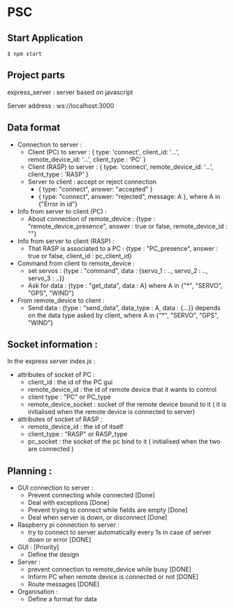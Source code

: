 # PSC

## Start Application 

`$ npm start `


## Project parts

express_server : server based on javascript


Server address : ws://localhost:3000

## Data format

* Connection to server : 
  * Client (PC) to server : { type: 'connect', client_id: '...', remote_device_id: '...', client_type : 'PC' }
  * Client (RASP) to server : { type: 'connect', 
  remote_device_id: '...', client_type : 'RASP' }
  * Server to client : accept or reject connection
    * { type: "connect", answer: "accepted" }
    * { type: "connect", answer: "rejected", message: A }, where A in {"Error in id"}
* Info from server to client (PC) : 
  * About connection of remote_device : {type : "remote_device_presence", 
  answer : true or false, remote_device_id : ""}
* Info from server to client (RASP) : 
  * That RASP is associated to a PC : {type : "PC_presence", answer : true or false, client_id : pc_client_id}
* Command from client to remote_device : 
  * set servos : {type : "command", data : {servo_1 : .., servo_2 : .., servo_3 : ..}}
  * Ask for data : {type : "get_data", data : A} where A in {"*", "SERVO", "GPS", "WIND"}
* From remote_device to client : 
  * Send data : {type : "send_data", data_type : A, data : {...}} depends on the data type asked by client, where A in {"*", "SERVO", "GPS", "WIND"}
 
## Socket information : 
In the express server index.js : 
* attributes of socket of PC : 
  * client_id : the id of the PC gui
  * remote_device_id : the id of remote device that it wants to control
  * client type : "PC" or PC_type
  * remote_device_socket : socket of the remote device bound to it ( it is initialised when the remote device is connected to server)
* attributes of socket of RASP :
  * remote_device_id : the id of itself
  * client_type : "RASP" or RASP_type
  * pc_socket : the socket of the pc bind to it ( initialised when the two are connected )


## Planning :
* GUI connection to server : 
  * Prevent connecting while connected [Done]
  * Deal with exceptions [Done]
  * Prevent trying to connect while fields are empty [Done] 
  * Deal when server is down, or disconnect [Done]
* Raspberry pi connection to server : 
  * try to connect to server automatically every 1s in case of server down or error [DONE]
* GUI : [Priority]
  * Define the design 
* Server : 
  * prevent connection to remote_device while busy [DONE]
  * Inform PC when remote device is connected or not [DONE]
  * Route messages [DONE]
* Organisation :
  * Define a format for data 